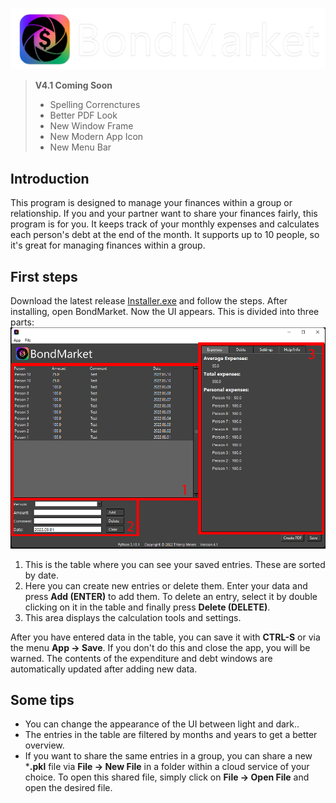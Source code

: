 ![](https://github.com/Meith0717/BondMarket/blob/main/Images/BondMarket_Logo_white.png)

>**V4.1 Coming Soon**
> - Spelling Correnctures
> - Better PDF Look
> - New Window Frame
> - New Modern App Icon
> - New Menu Bar

## **Introduction**
This program is designed to manage your finances within a group 
or relationship. If you and your partner want to share your 
finances fairly, this program is for you. It keeps track of your 
monthly expenses and calculates each person's debt at the end of 
the month. It supports up to 10 people, so it's great for 
managing finances within a group.
## **First steps**
Download the latest release [Installer.exe](https://github.com/Meith0717/BondMarket/releases/) and follow the steps. After 
installing, open BondMarket. Now the UI appears. This is divided 
into three parts: 
![V4.1](https://github.com/Meith0717/BondMarket/blob/main/Images/BM_1.png)
1. This is the table where you can see your saved entries. These 
are sorted by date.
2. Here you can create new entries or delete them. Enter your 
data and press **Add (ENTER)** to add them. To delete an entry, 
select it by double clicking on it in the table and finally press 
**Delete (DELETE)**.
3. This area displays the calculation tools and settings.

After you have entered data in the table, you can save it with 
**CTRL-S** or via the menu **App -> Save**. If you don't do this 
and close the app, you will be warned. The contents of the 
expenditure and debt windows are automatically updated after 
adding new data. 

## **Some tips**
- You can change the appearance of the UI between light and dark..
- The entries in the table are filtered by months and years to get a better overview.
- If you want to share the same entries in a group, you can 
share a new ***.pkl** file via **File -> New File** in a folder 
within a cloud service of your choice. To open this shared file, 
simply click on **File -> Open File** and open the desired file.
